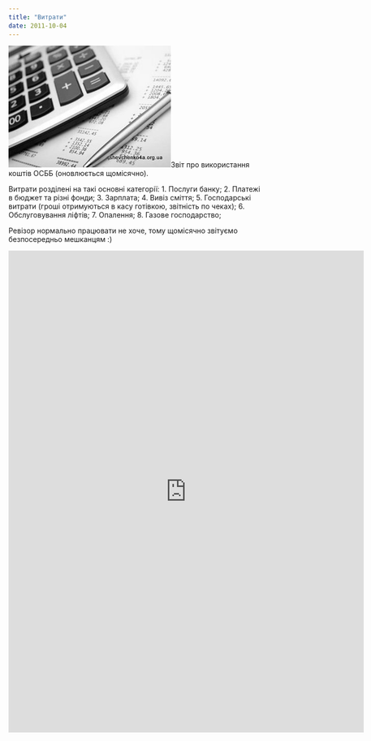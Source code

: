 ```yaml
---
title: "Витрати"
date: 2011-10-04
---
```


![](/wp-content/uploads/2011/10/rashody.jpg "Витрати ОСББ")Звіт про використання коштів ОСББ (оновлюється щомісячно).

Витрати розділені на такі основні категорії: 1. Послуги банку; 2. Платежі в бюджет та різні фонди; 3. Зарплата; 4. Вивіз сміття; 5. Господарські витрати (гроші отримуються в касу готівкою, звітність по чеках); 6. Обслуговування ліфтів; 7. Опалення; 8. Газове господарство;

Ревізор нормально працювати не хоче, тому щомісячно звітуємо безпосередньо мешканцям :)

<iframe width="700" height="950" frameborder="0" src="https://docs.google.com/spreadsheet/pub?hl=en_GB&amp;hl=en_GB&amp;key=0AhE2NQlPHqm_dEZUMm0xbUQtRWt2eklzOTBiQTJCamc&amp;output=html&amp;widget=true"></iframe>
